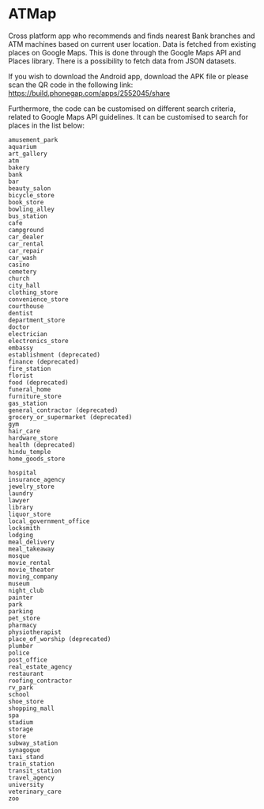 # ATMap
Cross platform app who recommends and finds nearest Bank branches and ATM machines based on current user location. Data is fetched from existing places on Google Maps. This is done through the Google Maps API and Places library. There is a possibility to fetch data from JSON datasets. 

If you wish to download the Android app, download the APK file or please scan the QR code in the following link: https://build.phonegap.com/apps/2552045/share

Furthermore, the code can be customised on different search criteria, related to Google Maps API guidelines. It can be customised to search for places in the list below:
    
    
    amusement_park
    aquarium
    art_gallery
    atm
    bakery
    bank
    bar
    beauty_salon
    bicycle_store
    book_store
    bowling_alley
    bus_station
    cafe
    campground
    car_dealer
    car_rental
    car_repair
    car_wash
    casino
    cemetery
    church
    city_hall
    clothing_store
    convenience_store
    courthouse
    dentist
    department_store
    doctor
    electrician
    electronics_store
    embassy
    establishment (deprecated)
    finance (deprecated)
    fire_station
    florist
    food (deprecated)
    funeral_home
    furniture_store
    gas_station
    general_contractor (deprecated)
    grocery_or_supermarket (deprecated)
    gym
    hair_care
    hardware_store
    health (deprecated)
    hindu_temple
    home_goods_store

    hospital
    insurance_agency
    jewelry_store
    laundry
    lawyer
    library
    liquor_store
    local_government_office
    locksmith
    lodging
    meal_delivery
    meal_takeaway
    mosque
    movie_rental
    movie_theater
    moving_company
    museum
    night_club
    painter
    park
    parking
    pet_store
    pharmacy
    physiotherapist
    place_of_worship (deprecated)
    plumber
    police
    post_office
    real_estate_agency
    restaurant
    roofing_contractor
    rv_park
    school
    shoe_store
    shopping_mall
    spa
    stadium
    storage
    store
    subway_station
    synagogue
    taxi_stand
    train_station
    transit_station
    travel_agency
    university
    veterinary_care
    zoo



